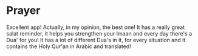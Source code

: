 # Prayer
Excellent app! Actually, in my opinion, the best one! It has a really great salat reminder, it helps you strengthen your Imaan and every day there's a Dua' for you! It has a lot of different Dua's in it, for every situation and it contains the Holy Qur'an in Arabic and translated! 
